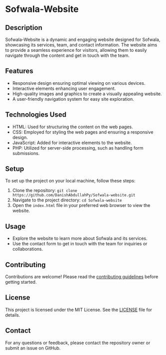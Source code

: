 # Sofwala-Website

## Description

Sofwala-Website is a dynamic and engaging website designed for Sofwala, showcasing its services, team, and contact information. The website aims to provide a seamless experience for visitors, allowing them to easily navigate through the content and get in touch with the team.

## Features

- Responsive design ensuring optimal viewing on various devices.
- Interactive elements enhancing user engagement.
- High-quality images and graphics to create a visually appealing website.
- A user-friendly navigation system for easy site exploration.

## Technologies Used

- HTML: Used for structuring the content on the web pages.
- CSS: Employed for styling the web pages and ensuring a responsive design.
- JavaScript: Added for interactive elements to the website.
- PHP: Utilized for server-side processing, such as handling form submissions.

## Setup

To set up the project on your local machine, follow these steps:

1. Clone the repository: `git clone https://github.com/DanishAbdullahPy/Sofwala-website.git`
2. Navigate to the project directory: `cd Sofwala-website`
3. Open the `index.html` file in your preferred web browser to view the website.

## Usage

- Explore the website to learn more about Sofwala and its services.
- Use the contact form to get in touch with the team for inquiries or collaborations.

## Contributing

Contributions are welcome! Please read the [contributing guidelines](CONTRIBUTING.md) before getting started.

## License

This project is licensed under the MIT License. See the [LICENSE](LICENSE) file for details.

## Contact

For any questions or feedback, please contact the repository owner or submit an issue on GitHub.
